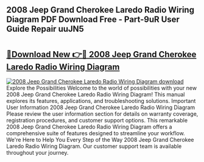 ## 2008 Jeep Grand Cherokee Laredo Radio Wiring Diagram PDF Download Free - Part-9uR User Guide Repair uuJN5

# <h2><a href="http://dfhst4n.blite.top/?on=2008+Jeep+Grand+Cherokee+Laredo+Radio+Wiring+Diagram">🔗Download New 👉🔴 2008 Jeep Grand Cherokee Laredo Radio Wiring Diagram</a></h2>

[![2008 Jeep Grand Cherokee Laredo Radio Wiring Diagram download](https://i.imgur.com/lujVjoI.png)](http://dfhst4n.blite.top/?on=2008+Jeep+Grand+Cherokee+Laredo+Radio+Wiring+Diagram)
Explore the Possibilities Welcome to the world of possibilities with your new 2008 Jeep Grand Cherokee Laredo Radio Wiring Diagram! This manual explores its features, applications, and troubleshooting solutions. Important User Information 2008 Jeep Grand Cherokee Laredo Radio Wiring Diagram Please review the user information section for details on warranty coverage, registration procedures, and customer support options. This remarkable 2008 Jeep Grand Cherokee Laredo Radio Wiring Diagram offers a comprehensive suite of features designed to streamline your workflow. We're Here to Help You Every Step of the Way 2008 Jeep Grand Cherokee Laredo Radio Wiring Diagram. Our customer support team is available throughout your journey.
